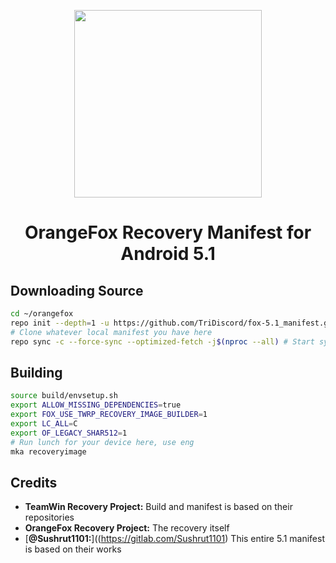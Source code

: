<p align="center">
    <img width="300" src="https://user-images.githubusercontent.com/67373913/169030969-f106bbbc-03e3-4a49-9276-a4adc44bf700.png">
</p>

<h1 align="center">OrangeFox Recovery Manifest for Android 5.1</h1>

## Downloading Source

```bash
cd ~/orangefox
repo init --depth=1 -u https://github.com/TriDiscord/fox-5.1_manifest.git -b fox-5.1 # Initialize OrangeFox source code
# Clone whatever local manifest you have here
repo sync -c --force-sync --optimized-fetch -j$(nproc --all) # Start syncing
```

## Building

```bash
source build/envsetup.sh
export ALLOW_MISSING_DEPENDENCIES=true
export FOX_USE_TWRP_RECOVERY_IMAGE_BUILDER=1
export LC_ALL=C
export OF_LEGACY_SHAR512=1
# Run lunch for your device here, use eng
mka recoveryimage
```

## Credits

- **TeamWin Recovery Project:** Build and manifest is based on their repositories
- **OrangeFox Recovery Project:** The recovery itself
- [**@Sushrut1101:**]((https://gitlab.com/Sushrut1101) This entire 5.1 manifest is based on their works
